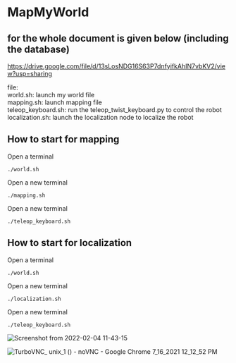 # MapMyWorld
## for the whole document is given below (including the database)
https://drive.google.com/file/d/13sLosNDG16S63P7dnfyifkAhIN7vbKV2/view?usp=sharing

file:
<br/>
world.sh: launch my world file
<br/>
mapping.sh: launch mapping file
<br/>
teleop_keyboard.sh: run the teleop_twist_keyboard.py to control the robot
<br/>
localization.sh: launch the localization node to localize the robot
<br/>
## How to start for mapping
Open a terminal 
```
./world.sh
```
Open a new terminal 
```
./mapping.sh
```
Open a new terminal 
```
./teleop_keyboard.sh
```

## How to start for localization
Open a terminal 
```
./world.sh
```
Open a new terminal 
```
./localization.sh
```
Open a new terminal 
```
./teleop_keyboard.sh
```

![Screenshot from 2022-02-04 11-43-15](https://user-images.githubusercontent.com/88710086/152468843-e74346c5-2549-4b62-bd5e-477040197c47.png)


![TurboVNC_ unix_1 () - noVNC - Google Chrome 7_16_2021 12_12_52 PM](https://user-images.githubusercontent.com/83933967/125892092-794522d0-1ea5-49ec-bbfc-02b44858c0c5.png)

